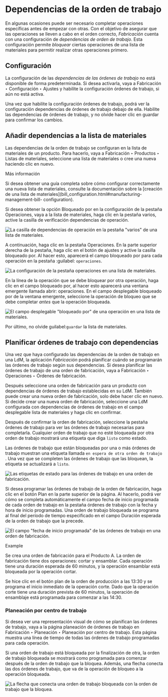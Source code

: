 # Dependencias de la orden de trabajo

En algunas ocasiones puede ser necesario completar operaciones específicas
antes de empezar con otras. Con el objetivo de asegurar que las operaciones se
lleven a cabo en el orden correcto, _Fabricación_ cuenta con una configuración
de _dependencias de orden de trabajo_. Esta configuración permite _bloquear_
ciertas operaciones de una lista de materiales para permitir realizar otras
operaciones primero.

## Configuración

La configuración de las _dependencias de las órdenes de trabajo_ no está
disponible de forma predeterminada. Si desea activarla, vaya a Fabricación ‣
Configuración ‣ Ajustes y habilite la configuración órdenes de trabajo, si aún
no está activa.

Una vez que habilite la configuración órdenes de trabajo, podrá ver la
configuración dependencias de órdenes de trabajo debajo de ella. Habilite las
dependencias de órdenes de trabajo, y no olvide hacer clic en guardar para
confirmar los cambios.

## Añadir dependencias a la lista de materiales

Las dependencias de la orden de trabajo se configuran en la lista de
materiales de un producto. Para hacerlo, vaya a Fabricación ‣ Productos ‣
Listas de materiales, seleccione una lista de materiales o cree una nueva
haciendo clic en nuevo.

Más información

Si desea obtener una guía completa sobre cómo configurar correctamente una
nueva lista de materiales, consulte la documentación sobre la [creación de una
lista de materiales](bill_configuration.html#manufacturing-management-bill-
configuration).

Si desea obtener la opción Bloqueado por en la configuración de la pestaña
Operaciones, vaya a la lista de materiales, haga clic en la pestaña varios,
active la casilla de verificación dependencias de operación.

![La casilla de dependencias de operación en la pestaña "varios" de una lista
de materiales.](../../../../_images/operation-dependencies.png)

A continuación, haga clic en la pestaña Operaciones. En la parte superior
derecha de la pestaña, haga clic en el botón de ajustes y active la casilla
bloqueado por. Al hacer esto, aparecerá el campo bloqueado por para cada
operación en la pestaña :guilabel: `operaciones`.

![La configuración de la pestaña operaciones en una lista de
materiales.](../../../../_images/operations-settings.png)

En la línea de la operación que se debe bloquear por otra operación, haga clic
en el campo bloqueado por, al hacer esto aparecerá una ventana emergente
llamada abrir: operaciones. En el campo desplegable bloqueado por de la
ventana emergente, seleccione la operación de bloqueo que se debe completar
_antes_ que la operación bloqueada.

![El campo desplegable "bloqueado por" de una operación en una lista de
materiales.](../../../../_images/blocked-by.png)

Por último, no olvide guilabel:`guardar` la lista de materiales.

## Planificar órdenes de trabajo con dependencias

Una vez que haya configurado las dependencias de la orden de trabajo en una
LdM, la aplicación _Fabricación_ podrá planificar cuándo se programarán las
órdenes de trabajo según sus dependencias. Si desea planificar las órdenes de
trabajo de una orden de fabricación, vaya a Fabricación ‣ Operaciones ‣
Órdenes de fabricación.

Después seleccione una orden de fabricación para un producto con dependencias
de órdenes de trabajo establecidas en su LdM. También puede crear una nueva
orden de fabricación, solo debe hacer clic en nuevo. Si decide crear una nueva
orden de fabricación, seleccione una LdM configurada con dependencias de
órdenes de trabajo en el campo desplegable lista de materiales y haga clic en
confirmar.

Después de confirmar la orden de fabricación, seleccione la pestaña órdenes de
trabajo para ver las órdenes de trabajo necesarias para completarla. Cualquier
orden de trabajo que no esté bloqueada por otra orden de trabajo mostrará una
etiqueta que diga `listo` como estado.

Las órdenes de trabajo que están bloqueadas por una o más órdenes de trabajo
muestran una etiqueta llamada `en espera de otra orden de trabajo` . Una vez
que se completen las órdenes de trabajo que las bloquean, la etiqueta se
actualizará a `listo`.

![Las etiquetas de estado para las órdenes de trabajo en una orden de
fabricación.](../../../../_images/work-order-status.png)

Si desea programar las órdenes de trabajo de la orden de fabricación, haga
clic en el botón Plan en la parte superior de la página. Al hacerlo, podrá ver
cómo se completa automáticamente el campo fecha de inicio programada de cada
orden de trabajo en la pestaña órdenes de trabajo con la fecha y hora de
inicio programadas. Una orden de trabajo bloqueada se programa al final del
período de tiempo especificado en el campo Duración esperada de la orden de
trabajo que la precede.

![El campo "fecha de inicio programada" de las órdenes de trabajo en una orden
de fabricación.](../../../../_images/scheduled-start-date.png)

Example

Se crea una orden de fabricación para el Producto A. La orden de fabricación
tiene dos operaciones: cortar y ensamblar. Cada operación tiene una duración
esperada de 60 minutos, y la operación ensamblar está bloqueada por la
operación cortar.

Se hice clic en el botón plan de la orden de producción a las 13:30 y se
programa el inicio inmediato de la operación corte. Dado que la operación
corte tiene una duración prevista de 60 minutos, la operación de ensamblaje
está programada para comenzar a las 14:30.

### Planeación por centro de trabajo

Si desea ver una representación visual de cómo se planifican las órdenes de
trabajo, vaya a la página planeación de órdenes de trabajo en Fabricación ‣
Planeación ‣ Planeación por centro de trabajo. Esta página muestra una línea
de tiempo de todas las órdenes de trabajo programadas para cada operación.

Si una orden de trabajo está bloqueada por la finalización de otra, la orden
de trabajo bloqueada se mostrará como programada para comenzar después de la
orden de trabajo que la bloquea. Además, una flecha conecta las dos órdenes de
trabajo, que va de la operación de bloqueo a la operación bloqueada.

![La flecha que conecta una orden de trabajo bloqueada con la orden de trabajo
que la bloquea.](../../../../_images/planning-arrow.png)

